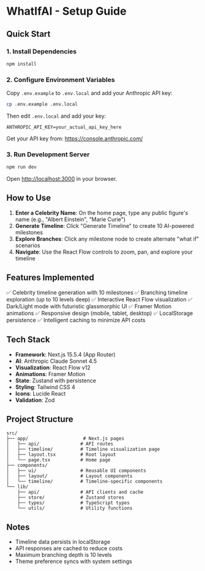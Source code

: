 # WhatIfAI - Setup Guide

## Quick Start

### 1. Install Dependencies
```bash
npm install
```

### 2. Configure Environment Variables
Copy `.env.example` to `.env.local` and add your Anthropic API key:
```bash
cp .env.example .env.local
```

Then edit `.env.local` and add your key:
```
ANTHROPIC_API_KEY=your_actual_api_key_here
```

Get your API key from: https://console.anthropic.com/

### 3. Run Development Server
```bash
npm run dev
```

Open [http://localhost:3000](http://localhost:3000) in your browser.

## How to Use

1. **Enter a Celebrity Name**: On the home page, type any public figure's name (e.g., "Albert Einstein", "Marie Curie")
2. **Generate Timeline**: Click "Generate Timeline" to create 10 AI-powered milestones
3. **Explore Branches**: Click any milestone node to create alternate "what if" scenarios
4. **Navigate**: Use the React Flow controls to zoom, pan, and explore your timeline

## Features Implemented

✅ Celebrity timeline generation with 10 milestones
✅ Branching timeline exploration (up to 10 levels deep)
✅ Interactive React Flow visualization
✅ Dark/Light mode with futuristic glassmorphic UI
✅ Framer Motion animations
✅ Responsive design (mobile, tablet, desktop)
✅ LocalStorage persistence
✅ Intelligent caching to minimize API costs

## Tech Stack

- **Framework**: Next.js 15.5.4 (App Router)
- **AI**: Anthropic Claude Sonnet 4.5
- **Visualization**: React Flow v12
- **Animations**: Framer Motion
- **State**: Zustand with persistence
- **Styling**: Tailwind CSS 4
- **Icons**: Lucide React
- **Validation**: Zod

## Project Structure

```
src/
├── app/                    # Next.js pages
│   ├── api/               # API routes
│   ├── timeline/          # Timeline visualization page
│   ├── layout.tsx         # Root layout
│   └── page.tsx           # Home page
├── components/
│   ├── ui/                # Reusable UI components
│   ├── layout/            # Layout components
│   └── timeline/          # Timeline-specific components
└── lib/
    ├── api/               # API clients and cache
    ├── store/             # Zustand stores
    ├── types/             # TypeScript types
    └── utils/             # Utility functions
```

## Notes

- Timeline data persists in localStorage
- API responses are cached to reduce costs
- Maximum branching depth is 10 levels
- Theme preference syncs with system settings
